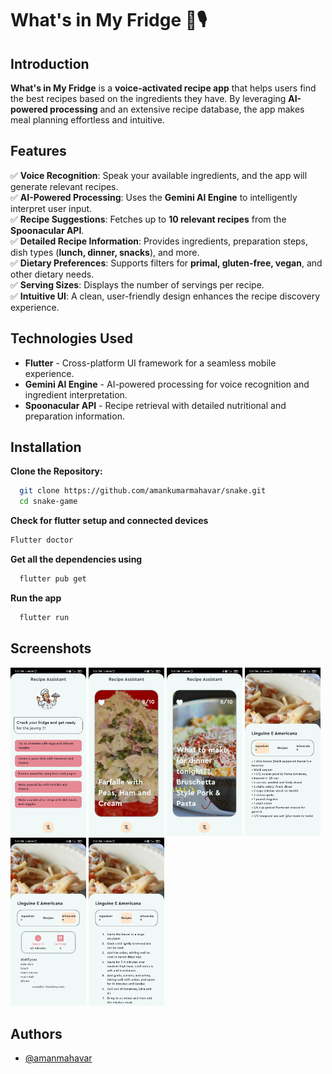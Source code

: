 # What's in My Fridge 🥗🎙️  

## Introduction  

**What's in My Fridge** is a **voice-activated recipe app** that helps users find the best recipes based on the ingredients they have. By leveraging **AI-powered processing** and an extensive recipe database, the app makes meal planning effortless and intuitive.  

## Features  

✅ **Voice Recognition**: Speak your available ingredients, and the app will generate relevant recipes.  
✅ **AI-Powered Processing**: Uses the **Gemini AI Engine** to intelligently interpret user input.  
✅ **Recipe Suggestions**: Fetches up to **10 relevant recipes** from the **Spoonacular API**.  
✅ **Detailed Recipe Information**: Provides ingredients, preparation steps, dish types (**lunch, dinner, snacks**), and more.  
✅ **Dietary Preferences**: Supports filters for **primal, gluten-free, vegan**, and other dietary needs.  
✅ **Serving Sizes**: Displays the number of servings per recipe.  
✅ **Intuitive UI**: A clean, user-friendly design enhances the recipe discovery experience.  

## Technologies Used  

- **Flutter** - Cross-platform UI framework for a seamless mobile experience.  
- **Gemini AI Engine** - AI-powered processing for voice recognition and ingredient interpretation.  
- **Spoonacular API** - Recipe retrieval with detailed nutritional and preparation information.  

## Installation

**Clone the Repository:**

```bash
  git clone https://github.com/amankumarmahavar/snake.git
  cd snake-game
```
    
**Check for flutter setup and connected devices**
  ```bash
  Flutter doctor
```  

**Get all the dependencies using**
```bash
  flutter pub get
```

**Run the app**
```bash
  flutter run
```
## Screenshots
<img src="https://github.com/amankumarmahavar/whats_in_your_fridge/blob/main/ss/1.jpg" width="24%"/> <img src="https://github.com/amankumarmahavar/whats_in_your_fridge/blob/main/ss/2.jpg" width="24%"/> <img src="https://github.com/amankumarmahavar/whats_in_your_fridge/blob/main/ss/3.jpg" width="24%"/> <img src="https://github.com/amankumarmahavar/whats_in_your_fridge/blob/main/ss/4.jpg" width="24%"/> <img src="https://github.com/amankumarmahavar/whats_in_your_fridge/blob/main/ss/5.jpg" width="24%"/> <img src="https://github.com/amankumarmahavar/whats_in_your_fridge/blob/main/ss/6.jpg" width="24%"/>

## Authors

- [@amanmahavar](https://github.com/amankumarmahavar)